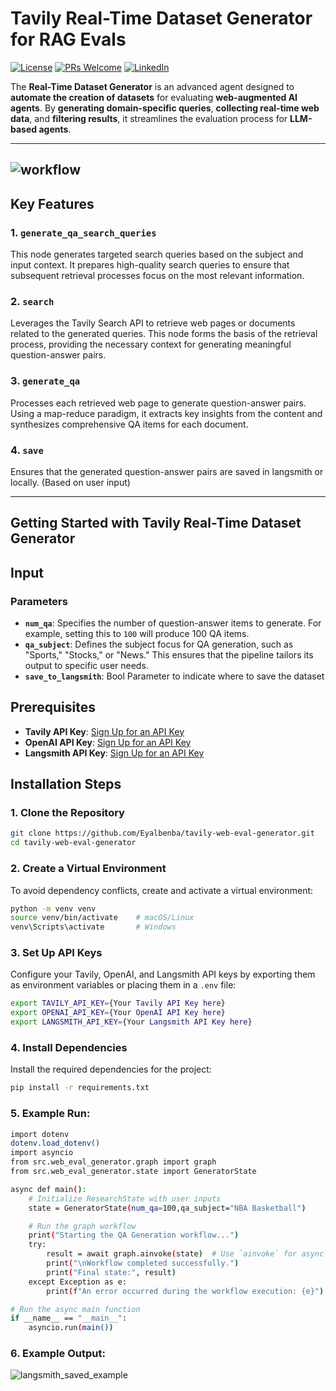 
# Tavily Real-Time Dataset Generator for RAG Evals

[![License](https://img.shields.io/badge/License-Apache%202.0-blue.svg)](https://opensource.org/licenses/Apache-2.0)
[![PRs Welcome](https://img.shields.io/badge/PRs-welcome-brightgreen.svg?style=flat-square)](http://makeapullrequest.com)
[![LinkedIn](https://img.shields.io/badge/LinkedIn-Connect-blue)](https://www.linkedin.com/in/eyal-ben-barouch-007-1a2b3c4d5/)




The **Real-Time Dataset Generator** is an advanced agent designed to **automate the creation of datasets** for evaluating **web-augmented AI agents**. By **generating domain-specific queries**, **collecting real-time web data**, and **filtering results**, it streamlines the evaluation process for **LLM-based agents**. 

---
![workflow](https://i.imgur.com/PpJFX0o.png)
---
## Key Features

### 1. `generate_qa_search_queries`
This node generates targeted search queries based on the subject and input context. It prepares high-quality search queries to ensure that subsequent retrieval processes focus on the most relevant information.

### 2. `search`
Leverages the Tavily Search API to retrieve web pages or documents related to the generated queries. This node forms the basis of the retrieval process, providing the necessary context for generating meaningful question-answer pairs.

### 3. `generate_qa`
Processes each retrieved web page to generate question-answer pairs. Using a map-reduce paradigm, it extracts key insights from the content and synthesizes comprehensive QA items for each document.

### 4. `save`
Ensures that the generated question-answer pairs are saved in langsmith or locally. (Based on user input)

---

## Getting Started with Tavily Real-Time Dataset Generator

## Input

### Parameters
- **`num_qa`**: Specifies the number of question-answer items to generate. For example, setting this to `100` will produce 100 QA items.
- **`qa_subject`**: Defines the subject focus for QA generation, such as "Sports," "Stocks," or "News." This ensures that the pipeline tailors its output to specific user needs.
- **`save_to_langsmith`**: Bool Parameter to indicate where to save the dataset


## Prerequisites
- **Tavily API Key**: [Sign Up for an API Key](https://www.tavily.com)
- **OpenAI API Key**: [Sign Up for an API Key](https://www.openai.com)
- **Langsmith API Key**: [Sign Up for an API Key](https://www.langchain.com)



## Installation Steps

### 1. Clone the Repository
```bash
git clone https://github.com/Eyalbenba/tavily-web-eval-generator.git
cd tavily-web-eval-generator
```

### 2. Create a Virtual Environment
To avoid dependency conflicts, create and activate a virtual environment:
```bash
python -m venv venv  
source venv/bin/activate    # macOS/Linux  
venv\Scripts\activate       # Windows  
```
### 3. Set Up API Keys
Configure your Tavily, OpenAI, and Langsmith API keys by exporting them as environment variables or placing them in a `.env` file:  
```bash
export TAVILY_API_KEY={Your Tavily API Key here}  
export OPENAI_API_KEY={Your OpenAI API Key here}  
export LANGSMITH_API_KEY={Your Langsmith API Key here}  
```
### 4. Install Dependencies
Install the required dependencies for the project:  
```bash
pip install -r requirements.txt
```

### 5. Example Run:
```bash
import dotenv
dotenv.load_dotenv()
import asyncio
from src.web_eval_generator.graph import graph
from src.web_eval_generator.state import GeneratorState

async def main():
    # Initialize ResearchState with user inputs
    state = GeneratorState(num_qa=100,qa_subject="NBA Basketball")

    # Run the graph workflow
    print("Starting the QA Generation workflow...")
    try:
        result = await graph.ainvoke(state)  # Use `ainvoke` for async execution
        print("\nWorkflow completed successfully.")
        print("Final state:", result)
    except Exception as e:
        print(f"An error occurred during the workflow execution: {e}")

# Run the async main function
if __name__ == "__main__":
    asyncio.run(main())
```
### 6. Example Output:
![langsmith_saved_example](https://imgur.com/VrgqGUX.png)
